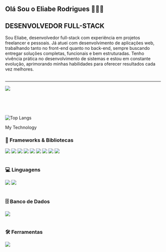 ## Olá Sou o Eliabe Rodrigues 👨🏻‍💻
## DESENVOLVEDOR FULL-STACK

Sou Eliabe, desenvolvedor full-stack com experiência em projetos freelancer e pessoais. Já atuei com desenvolvimento de aplicações web, trabalhando tanto no front-end quanto no back-end, sempre buscando entregar soluções completas, funcionais e bem estruturadas. Tenho vivência prática no desenvolvimento de sistemas e estou em constante evolução, aprimorando minhas habilidades para oferecer resultados cada vez melhores.
<br>
<br>
<hr>

[![](https://img.shields.io/badge/LinkedIn-0077B5?style=for-the-badge&logo=linkedin&logoColor=white)](https://www.linkedin.com/in/eliabe-rodrigues-8909a320b/)

<br>
<br>
<br>

![Top Langs](https://github-readme-stats.vercel.app/api/top-langs/?username=eliaberr&size_weight=0.5&count_weight=0.5)

My Technology
<div>
  <h3>🧩 Frameworks & Bibliotecas</h3>
  <img src="https://img.shields.io/badge/Next-black?style=for-the-badge&logo=next.js&logoColor=white" />
  <img src="https://img.shields.io/badge/React-61DAFB.svg?style=for-the-badge&logo=React&logoColor=black" />
  <img src="https://img.shields.io/badge/Tailwind%20CSS-06B6D4.svg?style=for-the-badge&logo=Tailwind-CSS&logoColor=white" />
  <img src="https://img.shields.io/badge/Bootstrap-563D7C?style=for-the-badge&logo=bootstrap&logoColor=white" />
  <img src="https://img.shields.io/badge/jQuery-0769AD?style=for-the-badge&logo=jquery&logoColor=white" />
  <img src="https://img.shields.io/badge/Spring-6DB33F?style=for-the-badge&logo=spring&logoColor=white" />
  <img src="https://img.shields.io/badge/Spring%20Boot-6DB33F.svg?style=for-the-badge&logo=Spring-Boot&logoColor=white" />
  <img src="https://img.shields.io/badge/Node.js-5FA04E.svg?style=for-the-badge&logo=nodedotjs&logoColor=white" />
  <img src="https://img.shields.io/badge/angular-%23DD0031.svg?style=for-the-badge&logo=angular&logoColor=white" />
</div>

<br />

<div>
  <h3>💻 Linguagens</h3>
  <img src="https://img.shields.io/badge/JavaScript-323330?style=for-the-badge&logo=javascript&logoColor=F7DF1E" />
  <img src="https://img.shields.io/badge/TypeScript-007ACC?style=for-the-badge&logo=typescript&logoColor=white" />
</div>

<br />

<div>
  <h3>🗄️ Banco de Dados</h3>
  <img src="https://img.shields.io/badge/MySQL-4479A1.svg?style=for-the-badge&logo=MySQL&logoColor=white" />
</div>

<br />

<div>
  <h3>🛠️ Ferramentas</h3>
  <img src="https://img.shields.io/badge/Docker-2496ED.svg?style=for-the-badge&logo=Docker&logoColor=white" />
</div>



